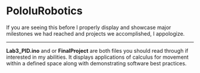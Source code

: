 # PololuRobotics

If you are seeing this before I properly display and showcase major milestones we had reached and projects we accomplished, I appologize.

-------------------------------------
**Lab3_PID.ino** and or **FinalProject** are both files you should read through if interested in my abilities. It displays applications of calculus for movement within a defined space along with demonstrating software best practices.
